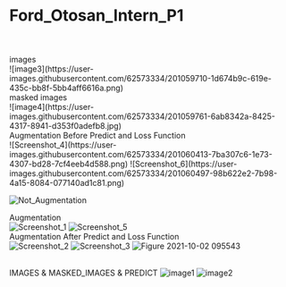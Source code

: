 # Ford_Otosan_Intern_P1
<br/>
<br/> 
images <br/>
![image3](https://user-images.githubusercontent.com/62573334/201059710-1d674b9c-619e-435c-bb8f-5bb4aff6616a.png)
<br/> 
masked images <br/>
![image4](https://user-images.githubusercontent.com/62573334/201059761-6ab8342a-8425-4317-8941-d353f0adefb8.jpg)
<br/> 
Augmentation Before Predict and Loss Function <br/> 
![Screenshot_4](https://user-images.githubusercontent.com/62573334/201060413-7ba307c6-1e73-4307-bd28-7cf4eeb4d588.png)
![Screenshot_6](https://user-images.githubusercontent.com/62573334/201060497-98b622e2-7b98-4a15-8084-077140ad1c81.png)

![Not_Augmentation](https://user-images.githubusercontent.com/62573334/201060103-62299e3f-c0bb-489a-bc81-8798abedcf79.png)
<br/> 

Augmentation<br/> 
![Screenshot_1](https://user-images.githubusercontent.com/62573334/201060188-c6da11a1-1b4b-447e-83b0-76f3b3f14000.png)
![Screenshot_5](https://user-images.githubusercontent.com/62573334/201060209-df83e125-5839-46c7-93aa-afd2b76fa269.png)
<br/> 
Augmentation After Predict and Loss Function <br/> 
![Screenshot_2](https://user-images.githubusercontent.com/62573334/201060579-8c91291d-9107-4520-b7ac-03c02dbb748e.png)
![Screenshot_3](https://user-images.githubusercontent.com/62573334/201060581-07011673-8890-4517-a8e0-fbb512b2a86a.png)
![Figure 2021-10-02 095543](https://user-images.githubusercontent.com/62573334/201060629-74e59148-171e-4db5-9f0a-6cadc552e02c.png)
<br/> 
<br/> 


IMAGES & MASKED_IMAGES & PREDICT 
![image1](https://user-images.githubusercontent.com/62573334/201059230-c06dc347-013c-4e91-945c-38d094e6f57c.png)
![image2](https://user-images.githubusercontent.com/62573334/201059453-a786c80c-d24a-435c-a151-a96ed7836d63.png)
